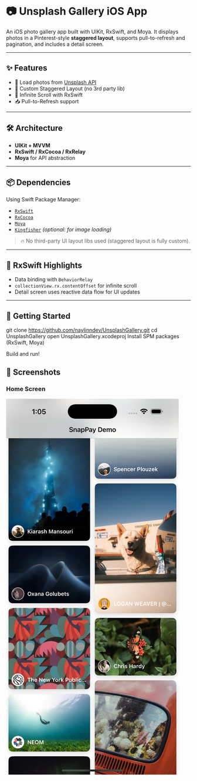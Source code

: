 # 📷 Unsplash Gallery iOS App

An iOS photo gallery app built with UIKit, RxSwift, and Moya. It displays photos in a Pinterest-style **staggered layout**, supports pull-to-refresh and pagination, and includes a detail screen.

---

## ✨ Features

- 📸 Load photos from [Unsplash API](https://unsplash.com/developers)
- 🧱 Custom Staggered Layout (no 3rd party lib)
- 🔁 Infinite Scroll with RxSwift
- 📥 Pull-to-Refresh support
---

## 🛠 Architecture

- **UIKit + MVVM**
- **RxSwift / RxCocoa / RxRelay**
- **Moya** for API abstraction
---

## 📦 Dependencies

Using Swift Package Manager:

- [`RxSwift`](https://github.com/ReactiveX/RxSwift)
- [`RxCocoa`](https://github.com/ReactiveX/RxSwift)
- [`Moya`](https://github.com/Moya/Moya)
- [`Kingfisher`](https://github.com/onevcat/Kingfisher) *(optional: for image loading)*

> 🔥 No third-party UI layout libs used (staggered layout is fully custom).

---

## 🧪 RxSwift Highlights

- Data binding with `BehaviorRelay`
- `collectionView.rx.contentOffset` for infinite scroll
- Detail screen uses reactive data flow for UI updates


---
## 🚀 Getting Started
git clone https://github.com/naylinndev/UnsplashGallery.git
cd UnsplashGallery
open UnsplashGallery.xcodeproj
Install SPM packages (RxSwift, Moya)

Build and run!

## 📸 Screenshots

### Home Screen
![Gallery Grid](image.png)
